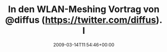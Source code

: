 ---
retweeted: false
source: <a href="http://twitter.com" rel="nofollow">Twitter Web Client</a>
entities:
  hashtags: []
  symbols: []
  user_mentions:
  - name: edwin saul ticse mez
    screen_name: diffus
    indices:
    - '32'
    - '39'
    id_str: '1957874924'
    id: '1957874924'
  urls: []
display_text_range:
- '0'
- '123'
favorite_count: '0'
id_str: '1326668934'
truncated: false
retweet_count: '0'
id: '1326668934'
created_at: Sat Mar 14 11:54:46 +0000 2009
favorited: false
full_text: In den WLAN-Meshing Vortrag von [@diffus](https://twitter.com/diffus).
  Immernoch hungrig, aber Lust auf 90% Link-Qualität in allen Ecken der WG bekommen.
lang: de
tags:
- pesos/twitter
date: '2009-03-14T11:54:46+00:00'
src: https://twitter.com/bascht/status/1326668934
original_url: https://twitter.com/bascht/status/1326668934
type: twitter_tweet
text: In den WLAN-Meshing Vortrag von [@diffus](https://twitter.com/diffus). Immernoch
  hungrig, aber Lust auf 90% Link-Qualität in allen Ecken der WG bekommen.
title: In den WLAN-Meshing Vortrag von @diffus (https://twitter.com/diffus). I

---